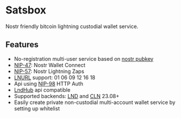 # Satsbox

Nostr friendly bitcoin lightning custodial wallet service.

## Features

- No-registration multi-user service based on [nostr pubkey](https://github.com/nostr-protocol/nips/blob/master/19.md)
- [NIP-47](https://github.com/nostr-protocol/nips/blob/master/47.md): Nostr Wallet Connect
- [NIP-57](https://github.com/nostr-protocol/nips/blob/master/57.md): Nostr Lightning Zaps
- [LNURL](https://github.com/lnurl/luds) support: 01 06 09 12 16 18
- Api using [NIP-98](https://github.com/nostr-protocol/nips/blob/master/98.md) HTTP Auth
- [LndHub](https://github.com/BlueWallet/LndHub) api compatible
- Supported backends: [LND](https://github.com/lightningnetwork/lnd) and [CLN](https://github.com/ElementsProject/lightning) 23.08+
- Easily create private non-custodial multi-account wallet service by setting up whitelist
